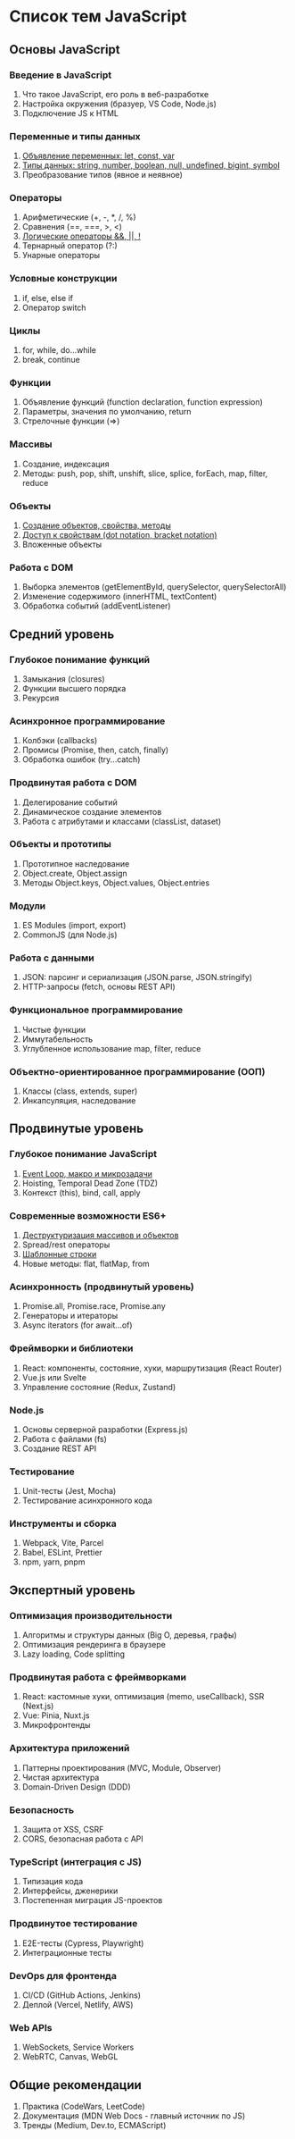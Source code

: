 # Список тем JavaScript

## Основы JavaScript

### Введение в JavaScript

1. Что такое JavaScript, его роль в веб-разработке
2. Настройка окружения (бразуер, VS Code, Node.js)
3. Подключение JS к HTML

### Переменные и типы данных

1. [Объявление переменных: let, const, var](01.%20Основы%20JavaScript/02.%20Переменные%20и%20типы%20данных/01.%20Объявление%20переменных.md)
2. [Типы данных: string, number, boolean, null, undefined, bigint, symbol](01.%20Основы%20JavaScript/02.%20Переменные%20и%20типы%20данных/02.%20Типы%20данных.md)
3. Преобразование типов (явное и неявное)

### Операторы

1. Арифметические (+, -, *, /, %)
2. Сравнения (==, ===, >, <)
3. [Логические операторы &&, ||, !](01.%20Основы%20JavaScript/03.%20Операторы/03.%20Логические%20операторы.md)
4. Тернарный оператор (?:)
5. Унарные операторы

### Условные конструкции

1. if, else, else if
2. Оператор switch

### Циклы

1. for, while, do...while
2. break, continue

### Функции

1. Объявление функций (function declaration, function expression)
2. Параметры, значения по умолчанию, return
3. Стрелочные функции (=>)

### Массивы

1. Создание, индексация
2. Методы: push, pop, shift, unshift, slice, splice, forEach, map, filter, reduce

### Объекты

1. [Создание объектов, свойства, методы](01.%20Основы%20JavaScript/08.%20Объекты/01.%20Создание%20объектов,%20свойства,%20методы.md)
2. [Доступ к свойствам (dot notation, bracket notation)](01.%20Основы%20JavaScript/08.%20Объекты/02.%20Доступ%20к%20свойствам.md)
3. Вложенные объекты

### Работа с DOM

1. Выборка элементов (getElementById, querySelector, querySelectorAll)
2. Изменение содержимого (innerHTML, textContent)
3. Обработка событий (addEventListener)

## Средний уровень

### Глубокое понимание функций

1. Замыкания (closures)
2. Функции высшего порядка
3. Рекурсия

### Асинхронное программирование

1. Колбэки (callbacks)
2. Промисы (Promise, then, catch, finally)
3. Обработка ошибок (try...catch)

### Продвинутая работа с DOM

1. Делегирование событий
2. Динамическое создание элементов
3. Работа с атрибутами и классами (classList, dataset)

### Объекты и прототипы

1. Прототипное наследование
2. Object.create, Object.assign
3. Методы Object.keys, Object.values, Object.entries

### Модули

1. ES Modules (import, export)
2. CommonJS (для Node.js)

### Работа с данными

1. JSON: парсинг и сериализация (JSON.parse, JSON.stringify)
2. HTTP-запросы (fetch, основы REST API)

### Функциональное программирование

1. Чистые функции
2. Иммутабельность
3. Углубленное использование map, filter, reduce

### Объектно-ориентированное программирование (ООП)

1. Классы (class, extends, super)
2. Инкапсуляция, наследование

## Продвинутые уровень

### Глубокое понимание JavaScript

1. [Event Loop, макро и микрозадачи](03.%20Продвинутый%20уровень/01.%20Глубокое%20понимание%20JavaScript/01.%20Event%20Loop,%20микротаски%20и%20макротаски.md)
2. Hoisting, Temporal Dead Zone (TDZ)
3. Контекст (this), bind, call, apply

### Современные возможности ES6+

1. [Деструктуризация массивов и объектов](03.%20Продвинутый%20уровень/02.%20Современные%20возможности%20ES6++/01.%20Деструктуризация%20массивов%20и%20объектов.md)
2. Spread/rest операторы
3. [Шаблонные строки](03.%20Продвинутый%20уровень/02.%20Современные%20возможности%20ES6++/03.%20Шаблонные%20строки.md)
4. Новые методы: flat, flatMap, from

### Асинхронность (продвинутый уровень)

1. Promise.all, Promise.race, Promise.any
2. Генераторы и итераторы
3. Async iterators (for await...of)

### Фреймворки и библиотеки

1. React: компоненты, состояние, хуки, маршрутизация (React Router)
2. Vue.js или Svelte
3. Управление состояние (Redux, Zustand)

### Node.js

1. Основы серверной разработки (Express.js)
2. Работа с файлами (fs)
3. Создание REST API

### Тестирование

1. Unit-тесты (Jest, Mocha)
2. Тестирование асинхронного кода

### Инструменты и сборка

1. Webpack, Vite, Parcel
2. Babel, ESLint, Prettier
3. npm, yarn, pnpm

## Экспертный уровень

### Оптимизация производительности

1. Алгоритмы и структуры данных (Big O, деревья, графы)
2. Оптимизация рендеринга в браузере
3. Lazy loading, Code splitting

### Продвинутая работа с фреймворками

1. React: кастомные хуки, оптимизация (memo, useCallback), SSR (Next.js)
2. Vue: Pinia, Nuxt.js
3. Микрофронтенды

### Архитектура приложений

1. Паттерны проектирования (MVC, Module, Observer)
2. Чистая архитектура
3. Domain-Driven Design (DDD)

### Безопасность

1. Защита от XSS, CSRF
2. CORS, безопасная работа с API

### TypeScript (интеграция с JS)

1. Типизация кода
2. Интерфейсы, дженерики
3. Постепенная миграция JS-проектов

### Продвинутое тестирование

1. E2E-тесты (Cypress, Playwright)
2. Интеграционные тесты

### DevOps для фронтенда

1. CI/CD (GitHub Actions, Jenkins)
2. Деплой (Vercel, Netlify, AWS)

### Web APIs

1. WebSockets, Service Workers
2. WebRTC, Canvas, WebGL

## Общие рекомендации

1. Практика (CodeWars, LeetCode)
2. Документация (MDN Web Docs - главный источник по JS)
3. Тренды (Medium, Dev.to, ECMAScript)


